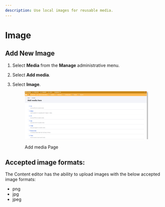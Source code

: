 ```yaml
---
description: Use local images for reusable media.
---
```


# Image

## Add New Image

1. Select **Media** from the **Manage** administrative menu.
2. Select **Add media**_._
3.  Select **Image**.

    <figure><img src="../../../drupal-platform-docs/.gitbook/assets/image (106).png" alt=""><figcaption><p>Add media Page</p></figcaption></figure>

## Accepted image formats:

The Content editor has the ability to upload images with the below accepted image formats:

* png
* jpg
* jpeg
